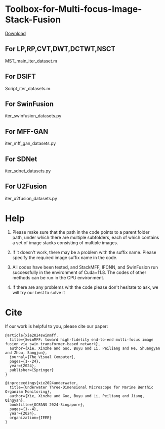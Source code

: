 # Toolbox-for-Multi-focus-Image-Stack-Fusion
[Download](https://pan.baidu.com/s/1Njq9uAiRPNiqpZ0Uq3LJAw?pwd=cite)
## For LP,RP,CVT,DWT,DCTWT,NSCT
MST_main_iter_dataset.m
## For DSIFT
Script_iter_datasets.m
## For SwinFusion
iter_swinfusion_datasets.py
## For MFF-GAN
iter_mff_gan_datasets.py
## For SDNet
iter_sdnet_datasets.py
## For U2Fusion
iter_u2fusion_datasets.py

# Help
1. Please make sure that the path in the code points to a parent folder path, under which there are multiple subfolders, each of which contains a set of image stacks consisting of multiple images.
   
2. If it doesn't work, there may be a problem with the suffix name. Please specify the required image suffix name in the code.
   
3. All codes have been tested, and StackMFF, IFCNN, and SwinFusion run successfully in the environment of Cuda=11.8. The codes of other methods can be run in the CPU environment.
   
4. If there are any problems with the code please don't hesitate to ask, we will try our best to solve it

# Cite

If our work is helpful to you, please cite our paper:
```
@article{xie2024swinmff,
  title={SwinMFF: toward high-fidelity end-to-end multi-focus image fusion via swin transformer-based network},
  author={Xie, Xinzhe and Guo, Buyu and Li, Peiliang and He, Shuangyan and Zhou, Sangjun},
  journal={The Visual Computer},
  pages={1--24},
  year={2024},
  publisher={Springer}
}
```
```
@inproceedings{xie2024underwater,
  title={Underwater Three-Dimensional Microscope for Marine Benthic Organism Monitoring},
  author={Xie, Xinzhe and Guo, Buyu and Li, Peiliang and Jiang, Qingyan},
  booktitle={OCEANS 2024-Singapore},
  pages={1--4},
  year={2024},
  organization={IEEE}
}
```
